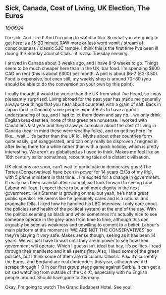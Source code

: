 ## Sick, Canada, Cost of Living, UK Election, The Euros
*18/06/24*

I’m sick. And Tired! And I’m going to watch a film. So what you are going to get here is a 15-20 minute RAW more or less word vomit / stream of consciousness / classic SJC ramble. I think this is the first time I’ve been ill during the Sunday Journal Club… it is also Tuesday evening.

I arrived in Canada about 3 weeks ago, and I have 8-9 weeks to go. Things seem to be much cheaper here than in the UK, bar food. I’m spending $600 CAD on rent (this is about £300) per month. A pint is about $6-7 (£3-3.50). Food is expensive, but even still, my weekly shop is around $70-$80 (you should be able to do the conversion on your own by this point).

I really thought it would be worse than the UK from what I’ve heard, so I was pleasantly surprised. Living abroad for the past year has made me generally always take things that you hear about countries with a grain of salt. Back in Japan (and in Canada) some people expect Brits to have a good understanding of tea, and I had to let them down and say no… we only drink English breakfast tea, none of that green tea nonsense. I worked with Canadians last year and they’d always complain about the cost of living in Canada (bear in mind these were wealthy folks), and on getting here I’m like… wait… it’s better than the UK lol.
	Myths about other countries form quite easily, get exaggerated, and can only really be disproven / reigned in after living there for a while rather than with a quick holiday, which is pretty interesting. We aren’t as globalised as I used to think. Makes me feel like an 18th century sailor sometimes, recounting tales of a distant civilisation.

UK elections are soon, can’t wait to participate in democracy guys! The Tories (Conservatives) have been in power for 14 years (2/3s of my life), with 5 prime ministers in that time… I’m excited for a change in government. It really has been scandal after scandal, so I look forward to seeing how Labour will lead. I expect there to be a bit more dignity in the next government. Keir Starmer is growing on me, but yeah, he’s not a great public speaker. He seems like he genuinely cares and is a rational and pragmatic fella.  I liked how he handled his LBC interview. I only care about the policies (and health of the political system) at the end of the day. With the politics seeming so black and white sometimes it's actually nice to see someone operate in the grey-area from time to time, although this can arguably be seen as weakness and unwilling to commit to a belief. Labour’s main platform at the moment is ‘WE ARE NOT THE CONSERVATIVES’ so they’re playing it *very* safe. Makes sense though, seeing as it has been 14 years. We will just have to wait until they are in power to see how their government will operate. Which I guess isn’t ideal but hey, it’s politics. I read through their manifesto and it all seems *fine*. Also, I liked some of the green policies, but I think some of them are ridiculous. Classic.
Also it’s currently the Euros, and England are real contenders this year, although we did scrape through 1-0 in our first group stage game against Serbia. It can get a bit sad watching from outside of the UK :C, especially with no English people around. Should have gone to Germany.

Okay, I'm going to watch The Grand Budapest Hotel. See you!
